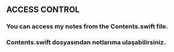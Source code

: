 ## ACCESS CONTROL
### You can access my notes from the Contents.swift file.
### Contents.swift dosyasından notlarıma ulaşabilirsiniz.
